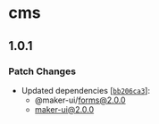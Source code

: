 # cms

## 1.0.1

### Patch Changes

- Updated dependencies [[`bb206ca3`](https://github.com/mdarche/maker-ui/commit/bb206ca3f9e7bc643ddb694a3b390e0945054a72)]:
  - @maker-ui/forms@2.0.0
  - maker-ui@2.0.0
